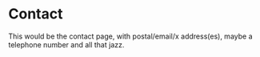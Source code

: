 # Contact

This would be the contact page, with postal/email/x address(es), maybe a telephone number and all that jazz.